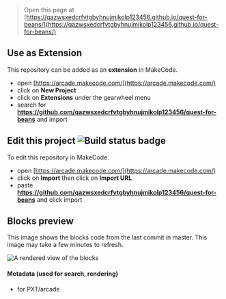  


> Open this page at [https://qazwsxedcrfvtgbyhnujmikolp123456.github.io/quest-for-beans/](https://qazwsxedcrfvtgbyhnujmikolp123456.github.io/quest-for-beans/)

## Use as Extension

This repository can be added as an **extension** in MakeCode.

* open [https://arcade.makecode.com/](https://arcade.makecode.com/)
* click on **New Project**
* click on **Extensions** under the gearwheel menu
* search for **https://github.com/qazwsxedcrfvtgbyhnujmikolp123456/quest-for-beans** and import

## Edit this project ![Build status badge](https://github.com/qazwsxedcrfvtgbyhnujmikolp123456/quest-for-beans/workflows/MakeCode/badge.svg)

To edit this repository in MakeCode.

* open [https://arcade.makecode.com/](https://arcade.makecode.com/)
* click on **Import** then click on **Import URL**
* paste **https://github.com/qazwsxedcrfvtgbyhnujmikolp123456/quest-for-beans** and click import

## Blocks preview

This image shows the blocks code from the last commit in master.
This image may take a few minutes to refresh.

![A rendered view of the blocks](https://github.com/qazwsxedcrfvtgbyhnujmikolp123456/quest-for-beans/raw/master/.github/makecode/blocks.png)

#### Metadata (used for search, rendering)

* for PXT/arcade
<script src="https://makecode.com/gh-pages-embed.js"></script><script>makeCodeRender("{{ site.makecode.home_url }}", "{{ site.github.owner_name }}/{{ site.github.repository_name }}");</script>
